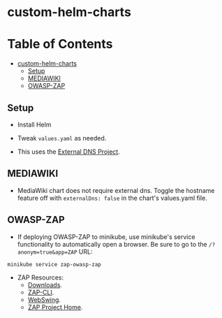 # custom-helm-charts

# Table of Contents

   * [custom-helm-charts](#custom-helm-charts)
      * [Setup](#setup)
      * [MEDIAWIKI](#mediawiki)
      * [OWASP-ZAP](#owasp-zap)

## Setup

* Install Helm
* Tweak `values.yaml` as needed.

* This uses the [External DNS Project](https://github.com/kubernetes-incubator/external-dns).

## MEDIAWIKI

* MediaWiki chart does not require external dns.  Toggle the hostname feature off with `externalDns: false`
  in the chart's values.yaml file.

## OWASP-ZAP
  * If deploying OWASP-ZAP to minikube, use minikube's service functionality to automatically open a browser.  Be sure to 
    go to the `/?anonym=true&app=ZAP` URL:

  `minikube service zap-owasp-zap`


  - ZAP Resources:
    * [Downloads](https://github.com/zaproxy/zaproxy/wiki/Downloads).
    * [ZAP-CLI](https://github.com/zaproxy/zaproxy/wiki/Docker#zap-cli).
    * [WebSwing](https://github.com/zaproxy/zaproxy/wiki/WebSwing).
    * [ZAP Project Home](https://www.owasp.org/index.php/OWASP_Zed_Attack_Proxy_Project).
